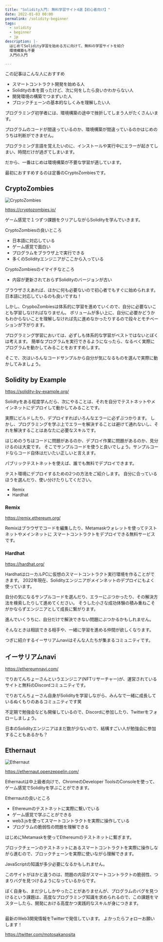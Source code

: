 ```yaml
---
title: "Solidity入門: 無料学習サイト4選【初心者向け】"
date: 2022-01-03 00:00
permalink: /solidity-beginner
tags:
  - solidity
  - beginner
  - jp
description: |-
  はじめてSolidity学習を始める方に向けて、無料の学習サイトを紹介
  環境構築も不要
  入門の入門

---
```


この記事はこんな人におすすめ

* スマートコントラクト開発を始める人
* Solidityの本を買ったけど、次に何をしたら良いかわからない人
* 開発環境の構築でつまずいた人
* ブロックチェーンの基本的なしくみを理解したい人

プログラミング初学者には、環境構築の途中で挫折してしまう人がたくさんいます。

プログラムのコードが間違っているのか、環境構築が間違っているのかはじめのうちは判断ができません。

プログラミング言語を覚えたいのに、インストールや実行中にエラーが起きてしまい、時間だけが過ぎてしまいます。

だから、一番はじめは環境構築が不要な学習が適しています。

最初におすすめするのは定番のCryptoZombiesです。

## CryptoZombies

![CryptoZombies](/media/solidity-beginner/1.png)

https://cryptozombies.io/

ゲーム感覚で１つずつ課題をクリアしながらSolidityを学んでいきます。

CryptoZombiesの良いところ

* 日本語に対応している
* ゲーム感覚で面白い
* プログラムをブラウザ上で実行できる
* 多くのSolidityエンジニアがここから入っている

CryptoZombiesのイマイチなところ

* 内容が更新されておらずSolidityのバージョンが古い

ブラウザさえあれば、ほかに何も必要ないので初心者でもすぐに始められます。日本語に対応しているのも良いですね！

しかし、CrypboZombiesは体系的に学習を進めていくので、自分に必要ないことも学習しなければなりません。
ボリュームが多い上に、自分に必要かどうかもわからないことを理解しなければ先に進めなかったりするので段々とモチベーションが下がります。

プログラミング学習においては、必ずしも体系的な学習がベストではないとぼくは考えます。
簡単なプログラムを実行できるようになったら、なるべく実際にプログラムを動かしてみることをおすすめします。

そこで、次はいろんなコードサンプルから自分が気になるものを選んで実際に動かしてみましょう。

## Solidity by Example

https://solidity-by-example.org/

Solidtyをある程度学んだら、次にやることは、それを自分でテストネットやメインネットにデプロイして動かしてみることです。

実際にビルドしたり、デプロイすればいろんなエラーに必ずぶつかります。
しかし、プログラミングを学ぶ上でエラーを解決することは避けて通れないし、それを解決することはあなたに必要なスキルです。

はじめのうちはコードに問題があるのか、デプロイ作業に問題があるのか、見分けるのは大変です。
そこでサンプルコードを使うと良いでしょう。サンプルコードならコード自体はだいたい正しいと言えます。

パブリックテストネットを使えば、誰でも無料でデプロイできます。

テスト環境にデプロイするための2つの方法をご紹介します。
自分に合っているほうを選んだり、使い分けたりしてください。

* Remix
* Hardhat

### Remix
https://remix.ethereum.org/

Remixはブラウザでコードを編集したり、Metamaskウォレットを使ってテストネットやメインネットに
スマートコントラクトをデプロイできる無料サービスです。

### Hardhat
https://hardhat.org/

HardhatはローカルPCに仮想のスマートコントラクト実行環境を作ることができます。
2022年現在、Solidityエンジニアがメインネットのデプロイにもよく使っています。

自分の気になるサンプルコードを選んだり、エラーにぶつかったり、その解決方法を検索したりして進めてください。
そうした小さな成功体験の積み重ねこそがかならずエンジニアとして成長に繋がります。

進んでいくうちに、自分だけで解決できない問題にぶつかるかもしれません。

そんなときは相談できる相手や、一緒に学習を進める仲間が欲しくなります。

つぎに紹介するイーサリアムnaviはそんな人たちが集まるコミュニティです。

## イーサリアムnavi

https://ethereumnavi.com/

でりおてんちょーさんというエンジニア(NFTリサーチャー)が、運営されているサイトと無料のDiscordコミュニティです。

でりおてんちょーさん自身がSolidityを学習しながら、みんなで一緒に成長しているぬくもりのあるコミュニティです笑

不定期で勉強会なども開催しているので、Discordに参加したり、Twitterをフォローしましょう。

日本のSolidityエンジニアはまだ数が少ないので、結構すごい人が勉強会に参加することもあるかも？

## Ethernaut

![Ethernaut](/media/solidity-beginner/3.png)

https://ethernaut.openzeppelin.com/

Ethernautは中上級者向けで、ChromeのDeveloper ToolsのConsoleを使って、ゲーム感覚でSolidityを学ぶことができます。

Ethernautの良いところ

* Ethereumのテストネットに実際に繋いでいる
* ゲーム感覚で学ぶことができる
* web3.jsを使ってスマートコントラクトを実際に操作している
* プログラムの脆弱性の問題を理解できる


はじめにMetamaskを使ってEthereumのテストネットに繋ぎます。

ブロックチェーンのテストネットにあるスマートコントラクトを実際に操作しながら進むので、ブロックチェーンを実際に使いながら理解できます。

JavaScriptの知識が多少必要になるかもしれません。

このサイトがほかと違うのは、問題の内容がスマートコントラクトの脆弱性、つまりバグを見つけるようになっているからです。

ぼく自身も、まだ少ししかやったことがありませんが、プログラムのバグを見つけるという課題は、高度なプログラミング知識を求められるので、この課題をマスターしたら、開発における高度かつ実践的なスキルが身につきます。

##
最新のWeb3開発情報をTwitterで発信しています。
よかったらフォローお願いします！

https://twitter.com/motosakanosita
